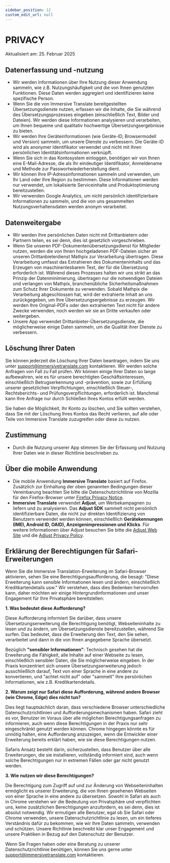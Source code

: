 ```yaml
---
sidebar_position: 12
custom_edit_url: null
---
```


# PRIVACY

Aktualisiert am: 25. Februar 2025

## Datenerfassung und -nutzung

- Wir werden Informationen über Ihre Nutzung dieser Anwendung sammeln, wie z.B. Nutzungshäufigkeit und die von Ihnen genutzten Funktionen. Diese Daten werden aggregiert und identifizieren keine spezifische Person.
- Wenn Sie die von Immersive Translate bereitgestellten Übersetzungsdienste nutzen, erfassen wir die Inhalte, die Sie während des Übersetzungsprozesses eingeben (einschließlich Text, Bilder und Dateien). Wir werden diese Informationen analysieren und verarbeiten, um Ihnen bequeme und qualitativ hochwertige Übersetzungsergebnisse zu bieten.
- Wir werden Ihre Geräteinformationen (wie Geräte-ID, Browsermodell und Version) sammeln, um unsere Dienste zu verbessern. Die Geräte-ID wird als anonymer Identifikator verwendet und nicht mit Ihren persönlichen Identitätsinformationen verknüpft.
- Wenn Sie sich in das Kontosystem einloggen, benötigen wir von Ihnen eine E-Mail-Adresse, die als Ihr eindeutiger Identifikator, Anmeldename und Methode zur Passwortwiederherstellung dient.
- Wir können Ihre IP-Adressinformationen sammeln und verwenden, um Ihr Land oder Ihre Region zu bestimmen. Diese Informationen werden nur verwendet, um lokalisierte Serviceinhalte und Produktoptimierung bereitzustellen.
- Wir verwenden Google Analytics, um nicht persönlich identifizierbare Informationen zu sammeln, und die von uns gesammelten Nutzungsverhaltensdaten werden anonym verarbeitet.

## Datenweitergabe

- Wir werden Ihre persönlichen Daten nicht mit Drittanbietern oder Partnern teilen, es sei denn, dies ist gesetzlich vorgeschrieben.
- Wenn Sie unseren PDF-Dokumentenübersetzungsdienst für Mitglieder nutzen, werden die von Ihnen hochgeladenen PDF-Dateien sicher an unseren Drittanbieterdienst Mathpix zur Verarbeitung übertragen. Diese Verarbeitung umfasst das Extrahieren des Dokumenteninhalts und das Erzeugen von maschinenlesbarem Text, der für die Übersetzung erforderlich ist. Während dieses Prozesses halten wir uns strikt an das Prinzip der Datenminimierung, übertragen nur die notwendigen Dateien und verlangen von Mathpix, branchenübliche Sicherheitsmaßnahmen zum Schutz Ihrer Dokumente zu verwenden. Sobald Mathpix die Verarbeitung abgeschlossen hat, wird der extrahierte Inhalt an uns zurückgegeben, um Ihre Übersetzungsergebnisse zu erzeugen. Wir werden Ihre Original-PDFs oder den extrahierten Text nicht für andere Zwecke verwenden, noch werden wir sie an Dritte verkaufen oder weitergeben.
- Unsere App verwendet Drittanbieter-Übersetzungsdienste, die möglicherweise einige Daten sammeln, um die Qualität ihrer Dienste zu verbessern.

## Löschung Ihrer Daten

Sie können jederzeit die Löschung Ihrer Daten beantragen, indem Sie uns unter support@immersivetranslate.com kontaktieren. Wir werden solche Anfragen von Fall zu Fall prüfen. Wir können einige Ihrer Daten so lange aufbewahren, wie es für unsere berechtigten Geschäftsinteressen, einschließlich Betrugserkennung und -prävention, sowie zur Erfüllung unserer gesetzlichen Verpflichtungen, einschließlich Steuer-, Rechtsberichts- und Prüfungsverpflichtungen, erforderlich ist. Manchmal kann Ihre Anfrage nur durch Schließen Ihres Kontos erfüllt werden.

Sie haben die Möglichkeit, Ihr Konto zu löschen, und Sie sollten verstehen, dass Sie mit der Löschung Ihres Kontos das Recht verlieren, auf alle oder Teile von Immersive Translate zuzugreifen oder diese zu nutzen.

## Zustimmung

- Durch die Nutzung unserer App stimmen Sie der Erfassung und Nutzung Ihrer Daten wie in dieser Richtlinie beschrieben zu.

## Über die mobile Anwendung

- Die mobile Anwendung **Immersive Translate** basiert auf Firefox. Zusätzlich zur Einhaltung der oben genannten Bedingungen dieser Vereinbarung beachten Sie bitte die Datenschutzrichtlinie von Mozilla für den Firefox-Browser unter [Firefox Privacy Notice](https://www.mozilla.org/privacy/firefox/).
- **Immersive Translate** verwendet **Adjust**, um Werbekampagnen zu liefern und zu analysieren. Das **Adjust SDK** sammelt nicht persönlich identifizierbare Daten, die nicht zur direkten Identifizierung von Benutzern verwendet werden können, einschließlich **Gerätekennungen (IMEI, Android ID, OAID), Anzeigenimpressionen und Klicks**. Für weitere Informationen über Adjust besuchen Sie bitte die [Adjust Web Site](https://www.adjust.com/) und die [Adjust Privacy Policy](https://www.adjust.com/terms/privacy-policy/).

## Erklärung der Berechtigungen für Safari-Erweiterungen

Wenn Sie die Immersive Translation-Erweiterung im Safari-Browser aktivieren, sehen Sie eine Berechtigungsaufforderung, die besagt: "Diese Erweiterung kann sensible Informationen lesen und ändern, einschließlich Kreditkartendetails usw." Wir verstehen, dass dies Bedenken hervorrufen kann, daher möchten wir einige Hintergrundinformationen und unser Engagement für Ihre Privatsphäre bereitstellen:

**1. Was bedeutet diese Aufforderung?**

Diese Aufforderung informiert Sie darüber, dass unsere Übersetzungserweiterung die Berechtigung benötigt, Webseiteninhalte zu lesen und zu ändern, um Übersetzungsdienste bereitzustellen, während Sie surfen. Das bedeutet, dass die Erweiterung den Text, den Sie sehen, verarbeitet und dann in die von Ihnen angegebene Sprache übersetzt.

Bezüglich **"sensibler Informationen"**: Technisch gesehen hat die Erweiterung die Fähigkeit, alle Inhalte auf einer Webseite zu lesen, einschließlich sensibler Daten, die Sie möglicherweise eingeben. In der Praxis konzentriert sich unsere Übersetzungserweiterung jedoch ausschließlich darauf, Text von einer Sprache in eine andere zu konvertieren, und "achtet nicht auf" oder "sammelt" Ihre persönlichen Informationen, wie z.B. Kreditkartendetails.

**2. Warum zeigt nur Safari diese Aufforderung, während andere Browser (wie Chrome, Edge) dies nicht tun?**

Dies liegt hauptsächlich daran, dass verschiedene Browser unterschiedliche Datenschutzrichtlinien und Aufforderungsmechanismen haben. Safari zieht es vor, Benutzer im Voraus über alle möglichen Berechtigungsanfragen zu informieren, auch wenn diese Berechtigungen in der Praxis nur sehr eingeschränkt genutzt werden können. Chrome hingegen könnte es für unnötig halten, eine Aufforderung anzuzeigen, wenn die Entwickler einer Erweiterung bereits erklärt haben, wie sie diese Berechtigungen nutzen.

Safaris Ansatz besteht darin, sicherzustellen, dass Benutzer über alle Erweiterungen, die sie installieren, vollständig informiert sind, auch wenn solche Berechtigungen nur in extremen Fällen oder gar nicht genutzt werden.

**3. Wie nutzen wir diese Berechtigungen?**

Die Berechtigung zum Zugriff auf und zur Änderung von Webseiteninhalten ermöglicht es unserer Erweiterung, die von Ihnen gesehenen Webseiten von einer Sprache in eine andere zu übersetzen. Sowohl in Safari als auch in Chrome verstehen wir die Bedeutung von Privatsphäre und verpflichten uns, keine zusätzlichen Berechtigungen anzufordern, es sei denn, dies ist absolut notwendig. Wir ermutigen alle Benutzer, egal ob Sie Safari oder Chrome verwenden, unsere Datenschutzrichtlinie zu lesen, um ein tieferes Verständnis dafür zu bekommen, wie wir Ihre Daten sammeln, verwenden und schützen. Unsere Richtlinie beschreibt klar unser Engagement und unsere Praktiken in Bezug auf den Datenschutz der Benutzer.

Wenn Sie Fragen haben oder eine Beratung zu unserer Datenschutzrichtlinie benötigen, können Sie uns gerne unter support@immersivetranslate.com kontaktieren.
